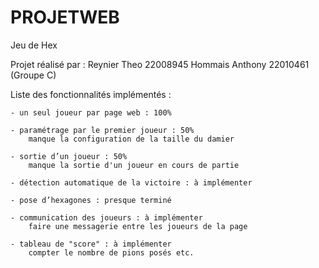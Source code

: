 # PROJETWEB

Jeu de Hex

Projet réalisé par :
    Reynier Theo 22008945
    Hommais Anthony 22010461
    (Groupe C)

Liste des fonctionnalités implémentés :

    - un seul joueur par page web : 100%

    - paramétrage par le premier joueur : 50%
        manque la configuration de la taille du damier

    - sortie d’un joueur : 50%
        manque la sortie d'un joueur en cours de partie

    - détection automatique de la victoire : à implémenter
    
    - pose d’hexagones : presque terminé

    - communication des joueurs : à implémenter
        faire une messagerie entre les joueurs de la page

    - tableau de "score" : à implémenter
        compter le nombre de pions posés etc.